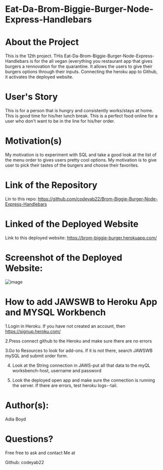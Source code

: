 # Eat-Da-Brom-Biggie-Burger-Node-Express-Handlebars

# About the Project 
This is the 12th project. THis Eat-Da-Brom-Biggie-Burger-Node-Express-Handlebars is for the all vegan (everything you restaurant app that gives burgers a rennovation for the quarantine. It allows the users to give their burgers options through their inputs. Connecting the heroku app to Github, it activates the deployed website.

# User's Story
This is for a person that is hungry and consistently works/stays at home. This is good time for his/her lunch break. This is a perfect food online 
for a user who don't want to be in the line for his/her order. 

# Motivation(s)
My motivation is to experiment with SQL and take a good look at the list of the menu order to gives users pretty cool options.
My motivation is to give user to pick their tastes of the burgers and  choose their favorites.


# Link of the Repository
Lin to this repo: https://github.com/codeyab22/Brom-Biggie-Burger-Node-Express-Handlebars
# Linked of the Deployed Website
Link to this deployed website: https://brom-biggie-burger.herokuapp.com/

# Screenshot of the Deployed Website:

![image](https://drive.google.com/uc?export=view&id=1BOFJRPkBPpnQslE_prQB5RXJ0bMrCu7n)

# How to add JAWSWB to Heroku App and MYSQL Workbench

1.Login in Heroku. If you have not created an account, then https://signup.heroku.com/

2.Press connect github to the Heroku and make sure there are no errors

3.Go to Resources to look for add-ons. If it is not there, search JAWSWB mySQL and submit order form. 

4. Look at the String connection in JAWS-put all that data to the myQL worksbench-host, username and password

5. Look the deployed open app and make sure the connection is running the server. If there are errors, test heroku logs--tail.


# Author(s):

Adia Boyd

# Questions?

Free free to ask and contact Me at

Github: codeyab22
